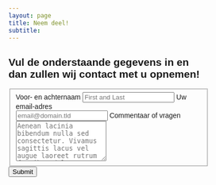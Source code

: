 ```yaml
---
layout: page
title: Neem deel!
subtitle:
---
```


<html>
<head>
<meta name="viewport" content="width=device-width, initial-scale=1">
<style>
body {font-family: Arial, Helvetica, sans-serif;}
* {box-sizing: border-box;}

input[type=text], select, textarea {
  width: 100%;
  padding: 12px;
  border: 1px solid #ccc;
  border-radius: 4px;
  box-sizing: border-box;
  margin-top: 6px;
  margin-bottom: 16px;
  resize: vertical;
}

input[type=submit] {
  background-color: #4CAF50;
  color: white;
  padding: 12px 20px;
  border: none;
  border-radius: 4px;
  cursor: pointer;
}

input[type=submit]:hover {
  background-color: #45a049;
}

.container {
  width: 100%;
  border-radius: 5px;
  background-color: #f2f2f2;
  padding: 20px;
}
</style>
</head>
<body>

<h2> Vul de onderstaande gegevens in en dan zullen wij contact met u opnemen! </h2>
<div class="container">
<form id="fs-frm" name="simple-contact-form" accept-charset="utf-8" action="https://formspree.io/j.pilmeyer@tue.nl" method="post">
  <fieldset id="fs-frm-inputs">
    <label for="full-name">Voor- en achternaam</label>
    <input type="text" name="name" id="full-name" placeholder="First and Last" required="">
    <label for="email-address">Uw email-adres</label>
    <br><input type="email" name="_replyto" id="email-address" placeholder="email@domain.tld" required="">
    <label for="message">Commentaar of vragen</label>
    <textarea rows="5" name="message" id="message" placeholder="Aenean lacinia bibendum nulla sed consectetur. Vivamus sagittis lacus vel augue laoreet rutrum faucibus dolor auctor. Donec ullamcorper nulla non metus auctor fringilla nullam quis risus." required=""></textarea>
    <input type="hidden" name="_subject" id="email-subject" value="Contact Form Submission">
  </fieldset>
  <input type="submit" value="Submit">
</form>
</div>
